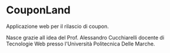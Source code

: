 # CouponLand

Applicazione web per il rilascio di coupon.

Nasce grazie all idea del Prof. Alessandro Cucchiarelli docente di Tecnologie Web presso l'Università Politecnica Delle Marche.

